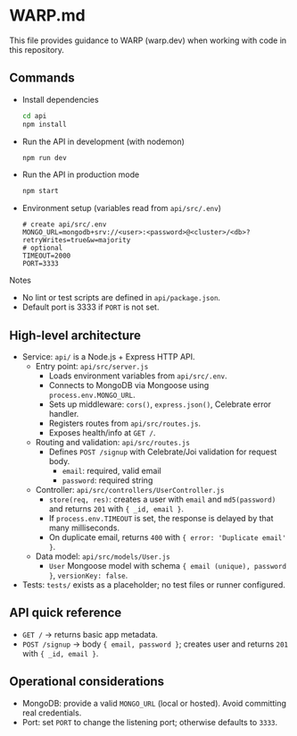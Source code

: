 # WARP.md

This file provides guidance to WARP (warp.dev) when working with code in this repository.

## Commands

- Install dependencies
  ```bash path=null start=null
  cd api
  npm install
  ```
- Run the API in development (with nodemon)
  ```bash path=null start=null
  npm run dev
  ```
- Run the API in production mode
  ```bash path=null start=null
  npm start
  ```
- Environment setup (variables read from `api/src/.env`)
  ```dotenv path=null start=null
  # create api/src/.env
  MONGO_URL=mongodb+srv://<user>:<password>@<cluster>/<db>?retryWrites=true&w=majority
  # optional
  TIMEOUT=2000
  PORT=3333
  ```

Notes
- No lint or test scripts are defined in `api/package.json`.
- Default port is 3333 if `PORT` is not set.

## High-level architecture

- Service: `api/` is a Node.js + Express HTTP API.
  - Entry point: `api/src/server.js`
    - Loads environment variables from `api/src/.env`.
    - Connects to MongoDB via Mongoose using `process.env.MONGO_URL`.
    - Sets up middleware: `cors()`, `express.json()`, Celebrate error handler.
    - Registers routes from `api/src/routes.js`.
    - Exposes health/info at `GET /`.
  - Routing and validation: `api/src/routes.js`
    - Defines `POST /signup` with Celebrate/Joi validation for request body.
      - `email`: required, valid email
      - `password`: required string
  - Controller: `api/src/controllers/UserController.js`
    - `store(req, res)`: creates a user with `email` and `md5(password)` and returns `201` with `{ _id, email }`.
    - If `process.env.TIMEOUT` is set, the response is delayed by that many milliseconds.
    - On duplicate email, returns `400` with `{ error: 'Duplicate email' }`.
  - Data model: `api/src/models/User.js`
    - `User` Mongoose model with schema `{ email (unique), password }`, `versionKey: false`.
- Tests: `tests/` exists as a placeholder; no test files or runner configured.

## API quick reference

- `GET /` → returns basic app metadata.
- `POST /signup` → body `{ email, password }`; creates user and returns `201` with `{ _id, email }`.

## Operational considerations

- MongoDB: provide a valid `MONGO_URL` (local or hosted). Avoid committing real credentials.
- Port: set `PORT` to change the listening port; otherwise defaults to `3333`.
